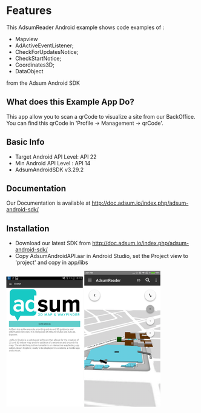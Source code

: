
# Features 

This AdsumReader Android example shows code examples of :

- Mapview
- AdActiveEventListener;
- CheckForUpdatesNotice;
- CheckStartNotice;
- Coordinates3D;
- DataObject

from the Adsum Android SDK

## What does this Example App Do?

This app allow you to scan a qrCode to visualize a site from our BackOffice.
You can find this qrCode in 'Profile -> Management -> qrCode'.

## Basic Info

- Target Android API Level: API 22
- Min Android API Level : API 14
- AdsumAndroidSDK v3.29.2

## Documentation

Our Documentation is available at http://doc.adsum.io/index.php/adsum-android-sdk/

## Installation

* Download our latest SDK from http://doc.adsum.io/index.php/adsum-android-sdk/
* Copy AdsumAndroidAPI.aar in Android Studio, set the Project view to 'project' and copy in app/libs

<div align="left">
        <img width="40%" src="/ScreenshotAdsumReader.png" alt="Scan Screen" title="Scan Screen"</img>
        <img width="40%" src="/siteScreenshot.png" alt="Site Screenshot" title="Site Screenshot"</img>
</div>


